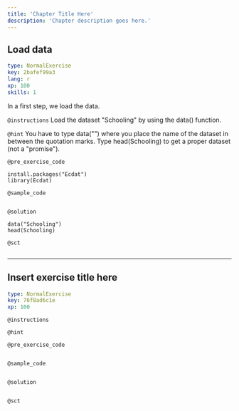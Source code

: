 ```yaml
---
title: 'Chapter Title Here'
description: 'Chapter description goes here.'
---
```


## Load data

```yaml
type: NormalExercise
key: 2bafef99a3
lang: r
xp: 100
skills: 1
```

In a first step, we load the data.

`@instructions`
Load the dataset "Schooling" by using the data() function.

`@hint`
You have to type data("") where you place the name of the dataset in between the quotation marks. Type head(Schooling) to get a proper dataset (not a "promise").

`@pre_exercise_code`
```{r}
install.packages("Ecdat")
library(Ecdat)
```

`@sample_code`
```{r}

```

`@solution`
```{r}
data("Schooling")
head(Schooling)
```

`@sct`
```{r}

```

---

## Insert exercise title here

```yaml
type: NormalExercise
key: 76f8ad6c1e
xp: 100
```



`@instructions`


`@hint`


`@pre_exercise_code`
```{r}

```

`@sample_code`
```{r}

```

`@solution`
```{r}

```

`@sct`
```{r}

```
